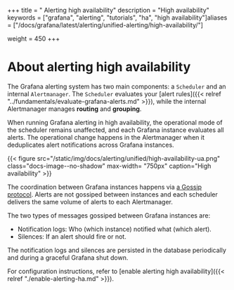 +++
title = " Alerting high availability"
description = "High availability"
keywords = ["grafana", "alerting", "tutorials", "ha", "high availability"]aliases = ["/docs/grafana/latest/alerting/unified-alerting/high-availability/"]

weight = 450
+++

# About alerting high availability

The Grafana alerting system has two main components: a `Scheduler` and an internal `Alertmanager`. The `Scheduler` evaluates your [alert rules]({{< relref "../fundamentals/evaluate-grafana-alerts.md" >}}), while the internal Alertmanager manages **routing** and **grouping**.

When running Grafana alerting in high availability, the operational mode of the scheduler remains unaffected, and each Grafana instance evaluates all alerts. The operational change happens in the Alertmanager when it deduplicates alert notifications across Grafana instances.

{{< figure src="/static/img/docs/alerting/unified/high-availability-ua.png" class="docs-image--no-shadow" max-width= "750px" caption="High availability" >}}

The coordination between Grafana instances happens via [a Gossip protocol](https://en.wikipedia.org/wiki/Gossip_protocol). Alerts are not gossiped between instances and each scheduler delivers the same volume of alerts to each Alertmanager.

The two types of messages gossiped between Grafana instances are:

- Notification logs: Who (which instance) notified what (which alert).
- Silences: If an alert should fire or not.

The notification logs and silences are persisted in the database periodically and during a graceful Grafana shut down.

For configuration instructions, refer to [enable alerting high availability]({{< relref "./enable-alerting-ha.md" >}}).

